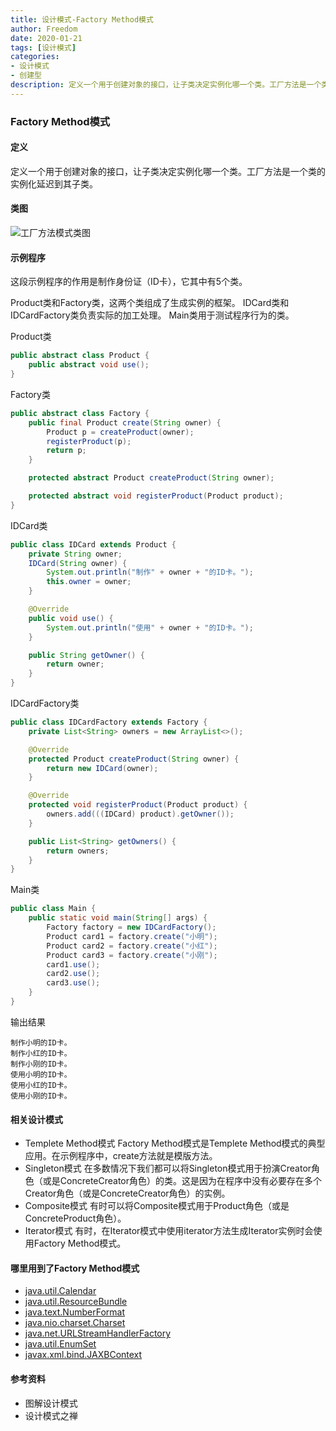 ```yaml
---
title: 设计模式-Factory Method模式
author: Freedom
date: 2020-01-21
tags: [设计模式]
categories: 
- 设计模式
- 创建型
description: 定义一个用于创建对象的接口，让子类决定实例化哪一个类。工厂方法是一个类的实例化延迟到其子类。
---
```


### Factory Method模式

#### 定义

定义一个用于创建对象的接口，让子类决定实例化哪一个类。工厂方法是一个类的实例化延迟到其子类。

#### 类图

![工厂方法模式类图](https://www.ultroncode.com/source/86a84731b0a88baa492a425e37811892.png)

#### 示例程序

这段示例程序的作用是制作身份证（ID卡），它其中有5个类。

Product类和Factory类，这两个类组成了生成实例的框架。
IDCard类和IDCardFactory类负责实际的加工处理。
Main类用于测试程序行为的类。

Product类

```java
public abstract class Product {
    public abstract void use();
}
```

Factory类

```java
public abstract class Factory {
    public final Product create(String owner) {
        Product p = createProduct(owner);
        registerProduct(p);
        return p;
    }

    protected abstract Product createProduct(String owner);

    protected abstract void registerProduct(Product product);
}
```

IDCard类

```java
public class IDCard extends Product {
    private String owner;
    IDCard(String owner) {
        System.out.println("制作" + owner + "的ID卡。");
        this.owner = owner;
    }

    @Override
    public void use() {
        System.out.println("使用" + owner + "的ID卡。");
    }

    public String getOwner() {
        return owner;
    }
}
```

IDCardFactory类

```java
public class IDCardFactory extends Factory {
    private List<String> owners = new ArrayList<>();

    @Override
    protected Product createProduct(String owner) {
        return new IDCard(owner);
    }

    @Override
    protected void registerProduct(Product product) {
        owners.add(((IDCard) product).getOwner());
    }

    public List<String> getOwners() {
        return owners;
    }
}
```

Main类

```java
public class Main {
    public static void main(String[] args) {
        Factory factory = new IDCardFactory();
        Product card1 = factory.create("小明");
        Product card2 = factory.create("小红");
        Product card3 = factory.create("小刚");
        card1.use();
        card2.use();
        card3.use();
    }
}
```

输出结果

```console
制作小明的ID卡。
制作小红的ID卡。
制作小刚的ID卡。
使用小明的ID卡。
使用小红的ID卡。
使用小刚的ID卡。
```

#### 相关设计模式

- Templete Method模式
  Factory Method模式是Templete Method模式的典型应用。在示例程序中，create方法就是模版方法。
- Singleton模式
  在多数情况下我们都可以将Singleton模式用于扮演Creator角色（或是ConcreteCreator角色）的类。这是因为在程序中没有必要存在多个Creator角色（或是ConcreteCreator角色）的实例。
- Composite模式
  有时可以将Composite模式用于Product角色（或是ConcreteProduct角色）。
- Iterator模式
  有时，在Iterator模式中使用iterator方法生成Iterator实例时会使用Factory Method模式。

#### 哪里用到了Factory Method模式

- [java.util.Calendar](http://docs.oracle.com/javase/8/docs/api/java/util/Calendar.html#getInstance--)
- [java.util.ResourceBundle](http://docs.oracle.com/javase/8/docs/api/java/util/ResourceBundle.html#getBundle-java.lang.String-)
- [java.text.NumberFormat](http://docs.oracle.com/javase/8/docs/api/java/text/NumberFormat.html#getInstance--)
- [java.nio.charset.Charset](http://docs.oracle.com/javase/8/docs/api/java/nio/charset/Charset.html#forName-java.lang.String-)
- [java.net.URLStreamHandlerFactory](http://docs.oracle.com/javase/8/docs/api/java/net/URLStreamHandlerFactory.html#createURLStreamHandler-java.lang.String-)
- [java.util.EnumSet](https://docs.oracle.com/javase/8/docs/api/java/util/EnumSet.html#of-E-)
- [javax.xml.bind.JAXBContext](https://docs.oracle.com/javase/8/docs/api/javax/xml/bind/JAXBContext.html#createMarshaller--)

#### 参考资料

- 图解设计模式
- 设计模式之禅
